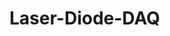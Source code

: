 # Laser-Diode-DAQ

<!-- 
Updated 7/31/24

Original c code written by John Healy '24

Python code and appropriate connections to the c code written by Antonio Karam '25

Further adjustments to both written by Elwin Serrao '27

INSTRUCTIONS TO COLLECT DATA 

Ensure the Teensy is plugged in

build and upload main.cpp under the src folder

click the plus sign to add a new powershell terminal

delete the original terminal and any extra ones 

enter the following command
    python main.py
This will take you to the GUI

on the GUI, select your sampling rate and power factors and click save then start
    enter 1 as the com port in the terminal if asked

the Teensy should now add the data to the file "data.csv" 

if you want to make a new csv file, just change the name of data.csv
    this will put the data that is currently in the data.csv file into a new csv file with the name you chose
    the data.csv file will reset the next time you run main.py  -->


